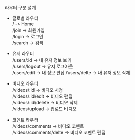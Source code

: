 라우터 구분 설계

- 글로벌 라우터 </br>
  / -> Home </br>
  /join -> 회원가입 </br>
  /login -> 로그인 </br>
  /search -> 검색 </br>

- 유저 라우터 </br>
  /users/:id -> 내 유저 정보 보기 </br>
  /users/logout -> 유저 로그아웃 </br>
  /users/edit -> 내 정보 편집
  /users/delte -> 내 유저 정보 삭제 </br>

- 비디오 라우터 </br>
  /videos/:id -> 비디오 시청 </br>
  /videos/:id/edit -> 비디오 편집 </br>
  /videos/:id/delete -> 비디오 삭제 </br>
  /videos/upload -> 업로드 비디오 </br>

- 코멘트 라우터 </br>
  /videos/comments -> 비디오 코멘트 </br>
  /videos/comments/delte -> 비디오 코멘트 편집 </br>
